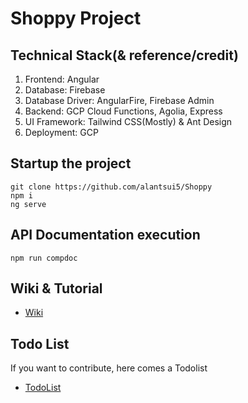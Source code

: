 # Shoppy Project

## Technical Stack(& reference/credit)

1. Frontend: Angular
2. Database: Firebase
3. Database Driver: AngularFire, Firebase Admin
4. Backend: GCP Cloud Functions, Agolia, Express
5. UI Framework: Tailwind CSS(Mostly) & Ant Design
6. Deployment: GCP

## Startup the project

```
git clone https://github.com/alantsui5/Shoppy
npm i
ng serve
```

## API Documentation execution

```
npm run compdoc
```

## Wiki & Tutorial

- [Wiki](https://github.com/alantsui4/Shoppy/wiki)

## Todo List

If you want to contribute, here comes a Todolist

- [TodoList](https://github.com/alantsui4/Shoppy/projects/1)
